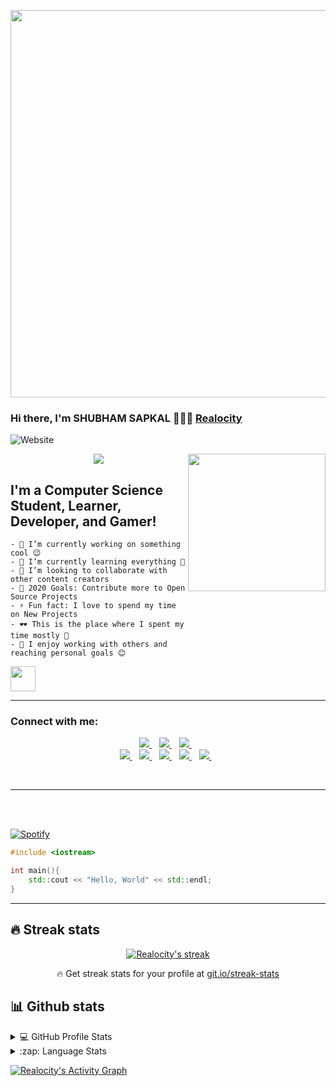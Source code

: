 <p align="center">
    <img align='center' src="https://media1.tenor.com/images/c07a0e54601516dbf8b399832636507a/tenor.gif?itemid=13765417" width='620'>
</p>

### Hi there, I'm SHUBHAM SAPKAL 🏄🏻‍♂️ [Realocity][website]

![Website](https://img.shields.io/website?down_color=orange&down_message=offline&label=Realocity&style=for-the-badge&up_color=black&up_message=online&url=https%3A%2F%2Frealocity.github.io)


<img align='right' src="https://media.giphy.com/media/M9gbBd9nbDrOTu1Mqx/giphy.gif" width="220">

<!-- Typing SVG by DenverCoder1 - https://github.com/Realocity/readme-typing-svg -->
<p align="center">
  <a href="https://github.com/Realocity/readme-typing-svg"><img src="https://readme-typing-svg.herokuapp.com/?lines=Full-stack%20web%20and%20app%20developer;Self-taught%20UI%2FUX%20Designer;5%2B%20years%20of%20coding%20experience;Always%20learning%20new%20things&font=Fira%20Code&center=true&width=440&height=45&color=f75c7e&vCenter=true&size=22"></a>
</p>

## I'm a Computer Science Student, Learner, Developer, and Gamer! 

```
- 🔭 I’m currently working on something cool 😉
- 🌱 I’m currently learning everything 🤣
- 👯 I’m looking to collaborate with other content creators
- 🥅 2020 Goals: Contribute more to Open Source Projects
- ⚡ Fun fact: I love to spend my time on New Projects
- 🕶 This is the place where I spent my time mostly 🤣
- 📇 I enjoy working with others and reaching personal goals 😊
```
<img src="https://media.giphy.com/media/WUlplcMpOCEmTGBtBW/giphy.gif" width="40">

---

### Connect with me: 

<p align='center'>

<a href="https://www.linkedin.com/in/hash-tag-shubham-sapkal/">
<img src="https://img.shields.io/badge/linkedin-%230077B5.svg?&style=for-the-badge&logo=linkedin&logoColor=white" />
</a>&nbsp;&nbsp;

<a href="https://www.instagram.com/hashtag_shubham_sapkal/">
<img src="https://img.shields.io/badge/instagram-%23E4405F.svg?&style=for-the-badge&logo=instagram&logoColor=white" />
</a>&nbsp;&nbsp;

<a href="https://twitter.com/Tweet__Shubham">
<img src="https://img.shields.io/badge/twitter-%231DA1F2.svg?&style=for-the-badge&logo=twitter&logoColor=white" />
</a>&nbsp;&nbsp;


<br>

<a href="https://mail.google.com/mail/u/0/?view=cm&fs=1&tf=1&source=mailto&su=Hi+There&to=ssapkal101@gmail.com&body=body+goes+here">
<img src="https://img.shields.io/badge/gmail-D14836?&style=for-the-badge&logo=gmail&logoColor=white" />
</a>&nbsp;&nbsp;

<a href="https://www.reddit.com/user/Realocity">
<img src="https://img.shields.io/badge/reddit-%23FF4500.svg?&style=for-the-badge&logo=reddit&logoColor=white" />
</a>&nbsp;&nbsp;

<a href="https://wa.me/918806178117">
<img src="https://img.shields.io/badge/WHATSAPP-25D366?&style=for-the-badge&logo=whatsapp&logoColor=white" />
</a>&nbsp;&nbsp;

<a href="spotify:user:sofobedvn7qhd3k7idb730nrm:playlist:2ftxjN2rn0btlpNFZNtAln">
<img src="https://img.shields.io/badge/spotify-%231ED760.svg?&style=for-the-badge&logo=spotify&logoColor=white" />
</a>&nbsp;&nbsp;

<a href="https://t.me/Realocity">
<img src="https://img.shields.io/badge/telegram-%232CA5E0.svg?&style=for-the-badge&logo=telegram&logoColor=white" />
</a>&nbsp;&nbsp;

</p>

<br />

---

<br />
<br />

[![Spotify](https://novatorem.vercel.app/api/spotify)](https://open.spotify.com/user/omnitenebris)

```cpp
#include <iostream>

int main(){
    std::cout << "Hello, World" << std::endl;
}

```

<!--START_SECTION:waka-->

<!--END_SECTION:waka-->

---
<!-- <details>
  <summary>:zap: Recent Activity</summary>
   <br/>
   <!--START_SECTION:activity-->
 <!--  1. 🎉 Merged PR [#1](https://github.com//Realocity/Book-My-Resource/pull/1) in [Realocity/Book-My-Resource](https://github.com//Realocity/Book-My-Resource)-->
 <!--  2. 💪 Opened PR [#1](https://github.com//Realocity/Book-My-Resource/pull/1) in [Realocity/Book-My-Resource](https://github.com//Realocity/Book-My-Resource)-->
 <!--  3. 🗣 Realocity/realocity.github.io 7 commits-->
  <!-- 4. 🎉 Realocity/Grocery-Market 4 commits-->
 <!--  5. ❗️ Realocity/TIC-TAC-TEO-IN-C 3 commits-->
   <!--END_SECTION:activity-->
<!--</details> -->


## 🔥 Streak stats

<!-- GitHub Readme Streak Stats - https://github.com/Realocity/github-readme-streak-stats -->
<p align="center">
  <a href="https://github.com/Realocity/github-readme-streak-stats">
    <img title="🔥 Get streak stats for your profile at git.io/streak-stats" alt="Realocity's streak" src="https://github-readme-streak-stats.herokuapp.com/?user=Realocity&theme=monokai-metallian&hide_border=true"/>
  </a>
  <p align="center">🔥 Get streak stats for your profile at <a href="https://git.io/streak-stats">git.io/streak-stats</a></p>
</p>

## 📊 Github stats

<!-- https://github.com/anuraghazra/github-readme-stats -->
<details> 
  <summary>💻 GitHub Profile Stats</summary>
  <br/>
    <a href="https://github.com/anuraghazra/github-readme-stats"><img alt="Realocity's Github Stats" src="https://github-readme-stats-blond-eta-32.vercel.app/api?username=Realocity&show_icons=true&count_private=true&theme=react&hide_border=true&bg_color=1F222E&title_color=F85D7F&icon_color=F8D866" height="192px"/></a>
  <a href="https://github.com/anuraghazra/github-readme-stats"><img alt="Realocity's Top Languages" src="https://github-readme-stats.realocity.vercel.app/api/top-langs/?username=Realocity&langs_count=108&layout=compact&theme=react&hide_border=true&bg_color=1F222E&title_color=F85D7F&icon_color=F8D866&hide=Jupyter%20Notebook" height="192px"/></a>
  <br/>
  <b>Note:</b> Top languages is only a metric of the languages my public code consists of and doesn't reflect experience or skill level.
</details>

<details>
  <summary>:zap: Language Stats</summary>
  <br/>

[![Top Langs](https://github-readme-stats.realocity.vercel.app/api/top-langs/?username=Realocity&langs_count=10&theme=react&hide_border=true&bg_color=1F222E&title_color=F85D7F&icon_color=F8D866&hide=Jupyter%20Notebook&card_width=1100)](https://github.com/anuraghazra/github-readme-stats)

</details>

[website]: https://realocity.github.io
[twitter]: https://twitter.com/Shubham29887441
[instagram]: https://www.instagram.com/hashtag_shubham_sapkal/
[linkedin]: https://www.linkedin.com/in/hash-tag-shubham-sapkal/
[Telegram]: https://t.me/Realocity

<!-- https://github.com/Realocity/github-readme-activity-graph -->
<a href="https://github.com/Realocity/github-readme-activity-graph"><img alt="Realocity's Activity Graph" src="https://activity-graph.herokuapp.com/graph?username=Realocity&bg_color=1F222E&color=F8D866&line=F85D7F&point=FFFFFF&hide_border=true" /></a>

